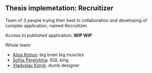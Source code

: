## Thesis implemetation: Recruitizer

Team of 3 people trying their best in collaboration and developing of complex application, named Recruitizer.

Access to published application: **WIP WIP**

Whole team:
- [Alisa Kotiun](https://github.com/s20873): big brain big muscles
- [Sofiia Perelyhina](https://github.com/iamsofka): SQL king
- [Vladyslav Kotyk](https://github.com/a1mond): dumb designer
